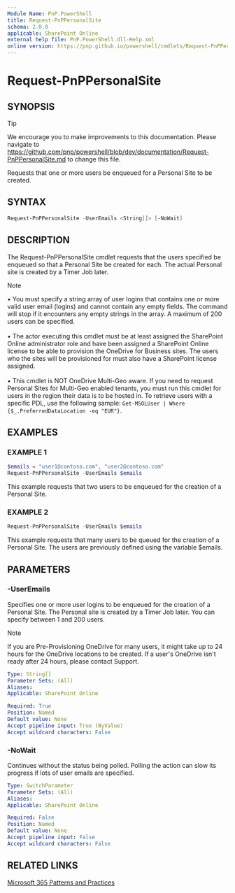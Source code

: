 ```yaml
---
Module Name: PnP.PowerShell
title: Request-PnPPersonalSite
schema: 2.0.0
applicable: SharePoint Online
external help file: PnP.PowerShell.dll-Help.xml
online version: https://pnp.github.io/powershell/cmdlets/Request-PnPPersonalSite.html
---
```

 
# Request-PnPPersonalSite

## SYNOPSIS

> [!TIP]
> We encourage you to make improvements to this documentation. Please navigate to https://github.com/pnp/powershell/blob/dev/documentation/Request-PnPPersonalSite.md to change this file.

Requests that one or more users be enqueued for a Personal Site to be created.

## SYNTAX

```powershell
Request-PnPPersonalSite -UserEmails <String[]> [-NoWait]
```

## DESCRIPTION

The Request-PnPPersonalSite cmdlet requests that the users specified be enqueued so that a Personal Site be created for each. The actual Personal site is created by a Timer Job later.

> [!NOTE]
> • You must specify a string array of user logins that contains one or more valid user email (logins) and cannot contain any empty fields. The command will stop if it encounters any empty strings in the array. A maximum of 200 users can be specified. <br/><br/>• The actor executing this cmdlet must be at least assigned the SharePoint Online administrator role and have been assigned a SharePoint Online license to be able to provision the OneDrive for Business sites. The users who the sites will be provisioned for must also have a SharePoint license assigned. <br/><br/>•  This cmdlet is NOT OneDrive Multi-Geo aware. If you need to request Personal Sites for Multi-Geo enabled tenants, you must run this cmdlet for users in the region their data is to be hosted in. To retrieve users with a specific PDL, use the following sample: `Get-MSOLUser | Where {$_.PreferredDataLocation -eq "EUR"}`.

## EXAMPLES

### EXAMPLE 1
```powershell
$emails = "user1@contoso.com", "user2@contoso.com"
Request-PnPPersonalSite -UserEmails $emails
```

This example requests that two users to be enqueued for the creation of a Personal Site.

### EXAMPLE 2
```powershell
Request-PnPPersonalSite -UserEmails $emails
```

This example requests that many users to be queued for the creation of a Personal Site. The users are previously defined using the variable $emails.

## PARAMETERS

### -UserEmails

Specifies one or more user logins to be enqueued for the creation of a Personal Site. The Personal site is created by a Timer Job later. You can specify between 1 and 200 users.
> [!NOTE]
> If you are Pre-Provisioning OneDrive for many users, it might take up to 24 hours for the OneDrive locations to be created. If a user's OneDrive isn't ready after 24 hours, please contact Support.

```yaml
Type: String[]
Parameter Sets: (All)
Aliases:
Applicable: SharePoint Online

Required: True
Position: Named
Default value: None
Accept pipeline input: True (ByValue)
Accept wildcard characters: False
```

### -NoWait

Continues without the status being polled. Polling the action can slow its progress if lots of user emails are specified.

```yaml
Type: SwitchParameter
Parameter Sets: (All)
Aliases:
Applicable: SharePoint Online

Required: False
Position: Named
Default value: None
Accept pipeline input: False
Accept wildcard characters: False
```

## RELATED LINKS

[Microsoft 365 Patterns and Practices](https://aka.ms/m365pnp)

